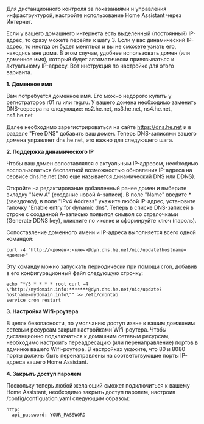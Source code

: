 Для дистанционного контроля за показаниями и управления инфраструктурой, настройте использование Home Assistant через Интернет.

Если у вашего домашнего интернета есть выделенный (постоянный) IP-адрес, то сразу можете перейти к шагу 3.
Если у вас динамический IP-адрес, то иногда он будет меняться и вы не сможете узнать его, находясь вне дома. 
В этом случае, удобнее использовать домен (или доменное имя), который будет автоматически привязываться к актуальному IP-адресу. 
Вот инструкция по настройке для этого варианта.

**1. Доменное имя**

Вам потребуется доменное имя. Его можно недорого купить у регистраторов r01.ru или reg.ru.
У вашего домена необходимо заменить DNS-сервера на следующие: ns2.he.net, ns3.he.net, ns4.he.net, ns5.he.net

Далее необходимо зарегистрироваться на сайте https://dns.he.net и в разделе "Free DNS" добавить ваш домен. 
Теперь DNS-записями вашего домена управляет dns.he.net, это важно для следующего шага.

**2. Поддержка динамического IP**

Чтобы ваш домен сопоставлялся с актуальным IP-адресом, необходимо воспользоваться бесплатной возможностью обновления IP-адреса на сервисе dns.he.net (это еще называется динамический DNS или DDNS).

Откройте на редактирование добавленный ранее домен и выберите вкладку "New A" (создание новой A-записи).
В поле "Name" введите * (звездочку), в поле "IPv4 Address" укажите любой IP-адрес, установите галочку "Enable entry for dynamic dns".
Теперь в списке DNS-записей в строке с созданной А-записью появится символ со стрелочками (Generate DDNS key), кликните по иконке и сформируйте ключ (пароль).

Сопоставление доменного имени и IP-адреса выполняется всего одной командой:
```
curl -4 "http://<домен>:<ключ>@dyn.dns.he.net/nic/update?hostname=<домен>"
```

Эту команду можно запускать периодически при помощи cron, добавив в его конфигурационный файл следующую строчку:
```
echo "*/5 * * * * root curl -4 \"http://mydomain.info:*******@dyn.dns.he.net/nic/update?hostname=mydomain.info\"" >> /etc/crontab
service cron restart
```

**3. Настройка Wifi-роутера**

В целях безопасности, по умолчанию доступ извне к вашим домашним сетевым ресурсам закрыт настройками Wifi-роутера.
Чтобы дистанционно подключаться к домашним сетевым ресурсам, необходимо настроить переадресацию (или перенаправление) портов в админке вашего Wifi-роутера.
В настройках укажите, что 80 и 8080 порты должны быть перенаправлены на соответствующие порты IP-адреса вашего Home Assistant.

**4. Закрыть доступ паролем**

Поскольку теперь любой желающий сможет подключиться к вашему Home Assistant, необходимо закрыть доступ паролем, настроив /config/configuation.yaml следующим образом:
```
http:
  api_password: YOUR_PASSWORD
```
